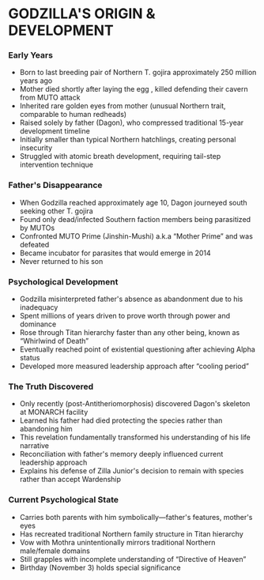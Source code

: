 # GODZILLA'S ORIGIN & DEVELOPMENT

### Early Years

- Born to last breeding pair of Northern T. gojira approximately 250 million years ago
- Mother died shortly after laying the egg , killed defending their cavern from MUTO attack
- Inherited rare golden eyes from mother (unusual Northern trait, comparable to human redheads)
- Raised solely by father (Dagon), who compressed traditional 15-year development timeline
- Initially smaller than typical Northern hatchlings, creating personal insecurity
- Struggled with atomic breath development, requiring tail-step intervention technique

### Father's Disappearance

- When Godzilla reached approximately age 10, Dagon journeyed south seeking other T. gojira
- Found only dead/infected Southern faction members being parasitized by MUTOs
- Confronted MUTO Prime (Jinshin-Mushi) a.k.a “Mother Prime” and was defeated
- Became incubator for parasites that would emerge in 2014
- Never returned to his son

### Psychological Development

- Godzilla misinterpreted father's absence as abandonment due to his inadequacy
- Spent millions of years driven to prove worth through power and dominance
- Rose through Titan hierarchy faster than any other being, known as “Whirlwind of Death”
- Eventually reached point of existential questioning after achieving Alpha status
- Developed more measured leadership approach after “cooling period”

### The Truth Discovered

- Only recently (post-Antitheriomorphosis) discovered Dagon's skeleton at MONARCH facility
- Learned his father had died protecting the species rather than abandoning him
- This revelation fundamentally transformed his understanding of his life narrative
- Reconciliation with father's memory deeply influenced current leadership approach
- Explains his defense of Zilla Junior's decision to remain with species rather than accept Wardenship

### Current Psychological State

- Carries both parents with him symbolically—father's features, mother's eyes
- Has recreated traditional Northern family structure in Titan hierarchy
- Vow with Mothra unintentionally mirrors traditional Northern male/female domains
- Still grapples with incomplete understanding of “Directive of Heaven”
- Birthday (November 3) holds special significance